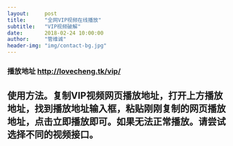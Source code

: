 ```yaml
---
layout:     post
title:      "全网VIP视频在线播放"
subtitle:   "VIP视频破解"
date:       2018-02-24 10:00:00
author:     "管维诚"
header-img: "img/contact-bg.jpg"
---
```


### 播放地址 <http://lovecheng.tk/vip/>
## 使用方法。复制VIP视频网页播放地址，打开上方播放地址，找到播放地址输入框，粘贴刚刚复制的网页播放地址，点击立即播放即可。如果无法正常播放。请尝试选择不同的视频接口。
